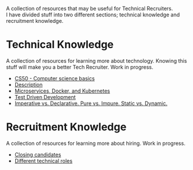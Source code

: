 A collection of resources that may be useful for Technical Recruiters.  
I have divided stuff into two different sections; technical knowledge and recruitment knowledge.

# Technical Knowledge
A collection of resources for learning more about technology. 
Knowing this stuff will make you a better Tech Recruiter. 
Work in progress.
* [CS50 - Computer science basics](https://www.youtube.com/channel/UC8butISFwT-Wl7EV0hUK0BQ)
* [Description](link)
* [Microservices, Docker, and Kubernetes](https://www.youtube.com/watch?v=1xo-0gCVhTU)
* [Test Driven Development](https://developer.ibm.com/devpractices/software-development/articles/5-steps-of-test-driven-development/)
* [Imperative vs. Declarative. Pure vs. Impure. Static vs. Dynamic.](https://www.freecodecamp.org/news/programming-mental-models-47ccc65eb334/)

# Recruitment Knowledge
A collection of resources for learning more about hiring. Work in progress.
* [Closing candidates](https://www.heavybit.com/library/video/debugging-recruiting/)
* [Different technical roles](https://www.youtube.com/playlist?list=PLBO5a-UXskebFGZBfoQevlZinLPdjwJay)


